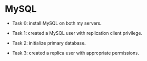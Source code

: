 # MySQL

* Task 0: install MySQL on both my servers.

* Task 1: created a MySQL user with replication client privilege.

* Task 2: initialize primary database.

* Task 3: created a replica user with appropriate permissions.


